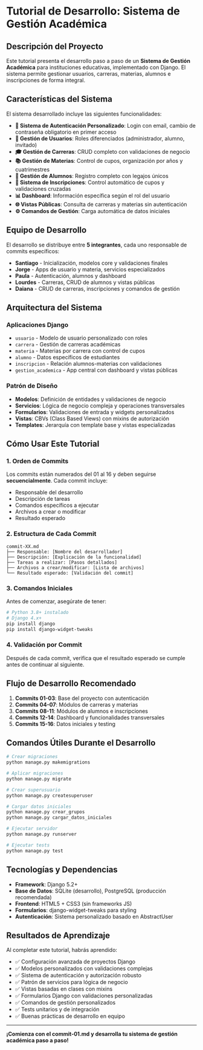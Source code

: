 # Tutorial de Desarrollo: Sistema de Gestión Académica

## Descripción del Proyecto

Este tutorial presenta el desarrollo paso a paso de un **Sistema de Gestión Académica** para instituciones educativas, implementado con Django. El sistema permite gestionar usuarios, carreras, materias, alumnos e inscripciones de forma integral.

## Características del Sistema

El sistema desarrollado incluye las siguientes funcionalidades:

- **🔐 Sistema de Autenticación Personalizado**: Login con email, cambio de contraseña obligatorio en primer acceso
- **👥 Gestión de Usuarios**: Roles diferenciados (administrador, alumno, invitado)
- **🎓 Gestión de Carreras**: CRUD completo con validaciones de negocio
- **📚 Gestión de Materias**: Control de cupos, organización por años y cuatrimestres
- **🎒 Gestión de Alumnos**: Registro completo con legajos únicos
- **📝 Sistema de Inscripciones**: Control automático de cupos y validaciones cruzadas
- **📊 Dashboard**: Información específica según el rol del usuario
- **🌐 Vistas Públicas**: Consulta de carreras y materias sin autenticación
- **⚙️ Comandos de Gestión**: Carga automática de datos iniciales

## Equipo de Desarrollo

El desarrollo se distribuye entre **5 integrantes**, cada uno responsable de commits específicos:

- **Santiago** - Inicialización, modelos core y validaciones finales
- **Jorge** - Apps de usuario y materia, servicios especializados  
- **Paula** - Autenticación, alumnos y dashboard
- **Lourdes** - Carreras, CRUD de alumnos y vistas públicas
- **Daiana** - CRUD de carreras, inscripciones y comandos de gestión

## Arquitectura del Sistema

### Aplicaciones Django
- `usuario` - Modelo de usuario personalizado con roles
- `carrera` - Gestión de carreras académicas
- `materia` - Materias por carrera con control de cupos
- `alumno` - Datos específicos de estudiantes
- `inscripcion` - Relación alumnos-materias con validaciones
- `gestion_academica` - App central con dashboard y vistas públicas

### Patrón de Diseño
- **Modelos**: Definición de entidades y validaciones de negocio
- **Servicios**: Lógica de negocio compleja y operaciones transversales
- **Formularios**: Validaciones de entrada y widgets personalizados
- **Vistas**: CBVs (Class Based Views) con mixins de autorización
- **Templates**: Jerarquía con template base y vistas especializadas

## Cómo Usar Este Tutorial

### 1. Orden de Commits
Los commits están numerados del 01 al 16 y deben seguirse **secuencialmente**. Cada commit incluye:
- Responsable del desarrollo
- Descripción de tareas
- Comandos específicos a ejecutar
- Archivos a crear o modificar
- Resultado esperado

### 2. Estructura de Cada Commit
```
commit-XX.md
├── Responsable: [Nombre del desarrollador]
├── Descripción: [Explicación de la funcionalidad]
├── Tareas a realizar: [Pasos detallados]
├── Archivos a crear/modificar: [Lista de archivos]
└── Resultado esperado: [Validación del commit]
```

### 3. Comandos Iniciales
Antes de comenzar, asegúrate de tener:
```bash
# Python 3.8+ instalado
# Django 4.x+
pip install django
pip install django-widget-tweaks
```

### 4. Validación por Commit
Después de cada commit, verifica que el resultado esperado se cumple antes de continuar al siguiente.

## Flujo de Desarrollo Recomendado

1. **Commits 01-03**: Base del proyecto con autenticación
2. **Commits 04-07**: Módulos de carreras y materias
3. **Commits 08-11**: Módulos de alumnos e inscripciones  
4. **Commits 12-14**: Dashboard y funcionalidades transversales
5. **Commits 15-16**: Datos iniciales y testing

## Comandos Útiles Durante el Desarrollo

```bash
# Crear migraciones
python manage.py makemigrations

# Aplicar migraciones  
python manage.py migrate

# Crear superusuario
python manage.py createsuperuser

# Cargar datos iniciales
python manage.py crear_grupos
python manage.py cargar_datos_iniciales

# Ejecutar servidor
python manage.py runserver

# Ejecutar tests
python manage.py test
```

## Tecnologías y Dependencias

- **Framework**: Django 5.2+
- **Base de Datos**: SQLite (desarrollo), PostgreSQL (producción recomendada)
- **Frontend**: HTML5 + CSS3 (sin frameworks JS)
- **Formularios**: django-widget-tweaks para styling
- **Autenticación**: Sistema personalizado basado en AbstractUser

## Resultados de Aprendizaje

Al completar este tutorial, habrás aprendido:

- ✅ Configuración avanzada de proyectos Django
- ✅ Modelos personalizados con validaciones complejas
- ✅ Sistema de autenticación y autorización robusto
- ✅ Patrón de servicios para lógica de negocio
- ✅ Vistas basadas en clases con mixins
- ✅ Formularios Django con validaciones personalizadas
- ✅ Comandos de gestión personalizados
- ✅ Tests unitarios y de integración
- ✅ Buenas prácticas de desarrollo en equipo

---

**¡Comienza con el commit-01.md y desarrolla tu sistema de gestión académica paso a paso!**